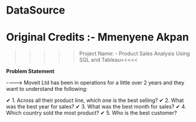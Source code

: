 # DataSource 
# Original Credits :- Mmenyene Akpan

>>>>>Project Name: - Product Sales Analysis Using SQL and Tableau<<<<<

**Problem Statement**

----> Moveit Ltd has been in operations for a little over 2 years and they want to understand the following:

✔ 1. Across all their product line, which one is the best selling?
✔ 2. What was the best year for sales?
✔ 3. What was the best month for sales?
✔ 4. Which country sold the most product?
✔ 5. Who is the best customer?

